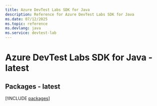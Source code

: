 ```yaml
---
title: Azure DevTest Labs SDK for Java
description: Reference for Azure DevTest Labs SDK for Java
ms.date: 07/12/2025
ms.topic: reference
ms.devlang: java
ms.service: devtest-lab
---
```

# Azure DevTest Labs SDK for Java - latest
## Packages - latest
[!INCLUDE [packages](devtest-labs-index.md)]